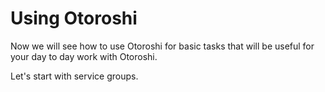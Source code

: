 # Using Otoroshi

Now we will see how to use Otoroshi for basic tasks that will be useful for your day to day work with Otoroshi.

Let's start with service groups.